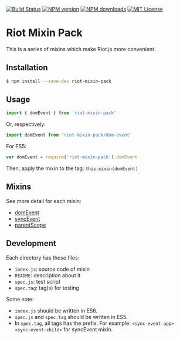 [![Build Status][travis-image]][travis-url]
[![NPM version][npm-version-image]][npm-url]
[![NPM downloads][npm-downloads-image]][npm-url]
[![MIT License][license-image]][license-url]

# Riot Mixin Pack

This is a series of mixins which make Riot.js more convenient.

## Installation

```bash
$ npm install --save-dev riot-mixin-pack
```

## Usage

```js
import { domEvent } from 'riot-mixin-pack'
```

Or, respectively:

```js
import domEvent from 'riot-mixin-pack/dom-event'
```

For ES5:

```js
var domEvent = require('riot-mixin-pack').domEvent
```

Then, apply the mixin to the tag: `this.mixin(domEvent)`

## Mixins

See more detail for each mixin:

- [domEvent](dom-event/)
- [syncEvent](sync-event/)
- [parentScope](parent-scope/)

## Development

Each directory has these files:

- `index.js`: source code of mixin
- `README`: description about it
- `spec.js`: test script
- `spec.tag`: tag(s) for testing

Some note:

- `index.js` should be written in ES6.
- `spec.js` and `spec.tag` should be written in ES5.
- In `spec.tag`, all tags has the prefix. For example: `<sync-event-app>` `<sync-event-child>` for syncEvent mixin.


[travis-image]:https://img.shields.io/travis/cognitom/riot-mixin-pack.svg?style=flat-square
[travis-url]:https://travis-ci.org/cognitom/riot-mixin-pack

[license-image]:http://img.shields.io/badge/license-MIT-000000.svg?style=flat-square
[license-url]:LICENSE.txt

[npm-version-image]:http://img.shields.io/npm/v/riot-mixin-pack.svg?style=flat-square
[npm-downloads-image]:http://img.shields.io/npm/dm/riot-mixin-pack.svg?style=flat-square
[npm-url]:https://npmjs.org/package/riot-mixin-pack
